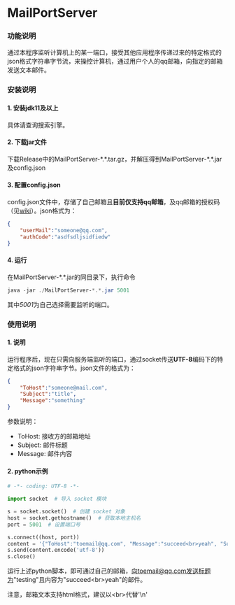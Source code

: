 # MailPortServer

### 功能说明

通过本程序监听计算机上的某一端口，接受其他应用程序传递过来的特定格式的json格式字符串字节流，来操控计算机，通过用户个人的qq邮箱，向指定的邮箱发送文本邮件。

### 安装说明

#### 1. 安装jdk11及以上

具体请查询搜索引擎。

#### 2. 下载jar文件

下载Release中的MailPortServer-\*.\*.tar.gz，并解压得到MailPortServer-\*.\*.jar及config.json

#### 3. 配置config.json

config.json文件中，存储了自己邮箱且**目前仅支持qq邮箱**，及qq邮箱的授权码（见[wiki](https://github.com/leonardodalinky/MailPortServer/wiki/%E8%8E%B7%E5%8F%96QQ%E9%82%AE%E7%AE%B1%E6%A0%A1%E9%AA%8C%E7%A0%81)）。json格式为：

```json
{
	"userMail":"someone@qq.com",
	"authCode":"asdfsdljsidfiedw"
}
```

#### 4. 运行

在MailPortServer-\*.\*.jar的同目录下，执行命令

```powershell
java -jar ./MailPortServer-*.*.jar 5001
```

其中*5001*为自己选择需要监听的端口。

### 使用说明

#### 1. 说明

运行程序后，现在只需向服务端监听的端口，通过socket传送**UTF-8**编码下的特定格式的json字符串字节。json文件的格式为：

```json
{
	"ToHost":"someone@mail.com",
	"Subject":"title",
	"Message":"something"
}
```

参数说明：

* ToHost: 接收方的邮箱地址
* Subject: 邮件标题
* Message: 邮件内容

#### 2. python示例

```python
# -*- coding: UTF-8 -*-

import socket  # 导入 socket 模块

s = socket.socket()  # 创建 socket 对象
host = socket.gethostname()  # 获取本地主机名
port = 5001  # 设置端口号

s.connect((host, port))
content = '{"ToHost":"toemail@qq.com", "Message":"succeed<br>yeah", "Subject":"testing"}'
s.send(content.encode('utf-8'))
s.close()
```

运行上述python脚本，即可通过自己的邮箱，向toemail@qq.com发送标题为"testing"且内容为"succeed\<br\>yeah"的邮件。

注意，邮箱文本支持html格式，建议以\<br\>代替'\n'
